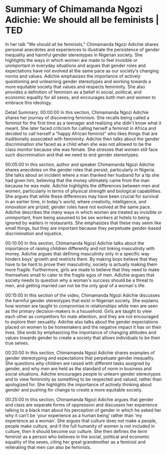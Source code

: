 # Summary of Chimamanda Ngozi Adichie: We should all be feminists | TED

In her talk "We should all be feminists," Chimamanda Ngozi Adichie shares personal anecdotes and experiences to illustrate the persistence of gender inequality and harmful gender stereotypes in Nigerian society. She highlights the ways in which women are made to feel invisible or unimportant in everyday situations and argues that gender roles and expectations have not evolved at the same pace as our society's changing norms and values. Adichie emphasizes the importance of actively questioning and unlearning gender stereotypes and working towards a more equitable society that values and respects femininity. She also provides a definition of feminism as a belief in social, political, and economic equality for all sexes, and encourages both men and women to embrace this ideology.

Detail Summary: 
00:00:00
In this section, Chimamanda Ngozi Adichie shares her journey of discovering feminism. She recalls being called a feminist for the first time as a teenager and realizing she didn't know what it meant. She later faced criticism for calling herself a feminist in Africa and decided to call herself a "happy African feminist" who likes things that are traditionally associated with femininity. Adichie then talks about the gender discrimination she faced as a child when she was not allowed to be the class monitor because she was female. She stresses that women still face such discrimination and that we need to end gender stereotypes.

00:05:00
In this section, author and speaker Chimamanda Ngozi Adichie shares anecdotes on the gender roles that persist, particularly in Nigeria. She talks about an incident where a man thanked her husband for a tip she had given him, believing that the money ultimately came from the man because he was male. Adichie highlights the differences between men and women, particularly in terms of physical strength and biological capabilities. She argues that while these differences may have been crucial for survival in an earlier time, in today's world, where creativity, intelligence, and innovation are prized, gender roles have not evolved at the same pace. Adichie describes the many ways in which women are treated as invisible or unimportant, from being assumed to be sex workers at hotels to being ignored by waiters in restaurants. She emphasizes that these may seem like small things, but they are important because they perpetuate gender-based discrimination and injustice.

00:10:00
In this section, Chimamanda Ngozi Adichie talks about the importance of raising children differently and not linking masculinity with money. Adichie argues that defining masculinity only in a specific way hinders boys' growth and restricts them. By making boys believe that they have to be hard to prove their masculinity, society is actually making them more fragile. Furthermore, girls are made to believe that they need to make themselves small to cater to the fragile egos of men. Adichie argues that society needs to question why a woman's success should be a threat to men, and getting married can not be the only goal of a woman's life.

00:15:00
In this section of the video, Chimamanda Ngozi Adichie discusses the harmful gender stereotypes that exist in Nigerian society. She explains how women are taught to compromise in relationships while men are seen as the primary decision-makers in a household. Girls are taught to view each other as competitors for male attention, and they are not encouraged to explore their sexuality. Adichie also talks about the gender expectations placed on women to be homemakers and the negative impact it has on their lives. She ends by emphasizing the importance of changing attitudes and values towards gender to create a society that allows individuals to be their true selves.

00:20:00
In this section, Chimamanda Ngozi Adichie shares examples of gender stereotyping and expectations that perpetuate gender inequality. She questions why children are raised with different tasks assigned by gender, and why men are held as the standard of norm in business and social situations. Adichie encourages people to unlearn gender stereotypes and to view femininity as something to be respected and valued, rather than apologized for. She highlights the importance of actively thinking about gender and pushing for change to create a more equitable society.

00:25:00
In this section, Chimamanda Ngozi Adichie argues that gender and class are separate forms of oppression and discusses her experience talking to a black man about his perception of gender in which he asked her why it can’t be ‘your experience as a human being’ rather than ‘my experience as a woman’. She argues that culture does not make a people, people make culture, and if the full humanity of women is not included in culture, then it should become our culture. She then defines the term feminist as a person who believes in the social, political and economic equality of the sexes, citing her great grandmother as a feminist and reiterating that men can also be feminists.

